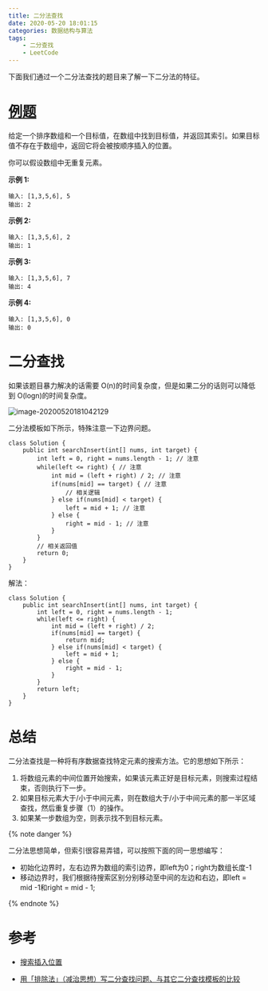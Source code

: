 ```yaml
---
title: 二分法查找
date: 2020-05-20 18:01:15
categories: 数据结构与算法
tags: 
	- 二分查找
	- LeetCode
---
```


下面我们通过一个二分法查找的题目来了解一下二分法的特征。

# [例题](https://leetcode-cn.com/problems/search-insert-position/)

给定一个排序数组和一个目标值，在数组中找到目标值，并返回其索引。如果目标值不存在于数组中，返回它将会被按顺序插入的位置。

你可以假设数组中无重复元素。

**示例 1:**

```
输入: [1,3,5,6], 5
输出: 2
```

**示例 2:**

```
输入: [1,3,5,6], 2
输出: 1
```

**示例 3:**

```
输入: [1,3,5,6], 7
输出: 4
```

**示例 4:**

```
输入: [1,3,5,6], 0
输出: 0
```

<!-- more -->

# 二分查找

如果该题目暴力解决的话需要 O(n)的时间复杂度，但是如果二分的话则可以降低到 O(logn)的时间复杂度。

![image-20200520181042129](https://yuanchangjian.github.io/cloudImage/images/20200520181043.png)

二分法模板如下所示，特殊注意一下边界问题。

```
class Solution {
    public int searchInsert(int[] nums, int target) {
        int left = 0, right = nums.length - 1; // 注意
        while(left <= right) { // 注意
            int mid = (left + right) / 2; // 注意
            if(nums[mid] == target) { // 注意
                // 相关逻辑
            } else if(nums[mid] < target) {
                left = mid + 1; // 注意
            } else {
                right = mid - 1; // 注意
            }
        }
        // 相关返回值
        return 0;
    }
}
```

解法：

```
class Solution {
    public int searchInsert(int[] nums, int target) {
        int left = 0, right = nums.length - 1;
        while(left <= right) {
            int mid = (left + right) / 2;
            if(nums[mid] == target) {
                return mid;
            } else if(nums[mid] < target) {
                left = mid + 1;
            } else {
                right = mid - 1;
            }
        }
        return left;
    }
}
```



# 总结

二分法查找是一种将有序数据查找特定元素的搜索方法。它的思想如下所示：

1. 将数组元素的中间位置开始搜索，如果该元素正好是目标元素，则搜索过程结束，否则执行下一步。
2. 如果目标元素大于/小于中间元素，则在数组大于/小于中间元素的那一半区域查找，然后重复步骤（1）的操作。
3. 如果某一步数组为空，则表示找不到目标元素。

{% note danger %} 

二分法思想简单，但索引很容易弄错，可以按照下面的同一思想编写：

* 初始化边界时，左右边界为数组的索引边界，即left为0；right为数组长度-1
* 移动边界时，我们根据待搜索区别分别移动至中间的左边和右边，即left = mid -1和right = mid - 1;

{% endnote %}



# 参考

* [搜索插入位置](https://leetcode-cn.com/problems/search-insert-position/)

* [用「排除法」（减治思想）写二分查找问题、与其它二分查找模板的比较](https://leetcode-cn.com/problems/search-insert-position/solution/te-bie-hao-yong-de-er-fen-cha-fa-fa-mo-ban-python-/)

